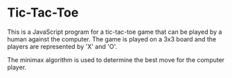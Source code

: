 # Tic-Tac-Toe
This is a JavaScript program for a tic-tac-toe game that can be played by a human against the computer. The game is played on a 3x3 board and the players are represented by 'X' and 'O'.

The minimax algorithm is used to determine the best move for the computer player.
